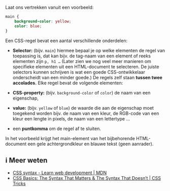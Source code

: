 Laat ons vertrekken vanuit een voorbeeld:

```css
main { 
    background-color: yellow; 
    color: blue;
}
```
Een CSS-regel bevat een aantal verschillende onderdelen:

 - **Selector:** (bijv. `main`) hiermee bepaal je op welke elementen de regel van toepassing is, dat kan bijv. de tag-naam van een element of reeks elementen zijn `p, h1 …` (Later zien we nog veel meer manieren om specifieke elementen uit een HTML-document te selecteren. De juiste selectors kunnen schrijven is wat een goede CSS-ontwikkelaar onderscheidt van een minder goede.)
 De regels zelf staan **tussen twee accolades.** Elke regel bevat de volgende elementen:

 - **CSS-property:** (bijv. `background-color` of `color`) de naam van een eigenschap,
 - **value:** (bijv. `yellow` of `blue`) de waarde die aan de eigenschap moet toegekend worden bijv. de naam van een kleur, de RGB-code van een kleur een lengte in pixels, de naam van een lettertype …
 - een **puntkomma** om de regel af te sluiten.

In het voorbeeld krijgt het main-element van het bijbehorende HTML-document een gele achtergrondkleur en blauwe tekst (geen aanrader).

## ℹ️ Meer weten

 - [CSS syntax - Learn web development | MDN](https://developer.mozilla.org/en-US/docs/Learn/CSS/Introduction_to_CSS/Syntax)
 - [CSS Basics: The Syntax That Matters & The Syntax That Doesn’t | CSS Tricks](https://css-tricks.com/css-basics-syntax-matters-syntax-doesnt/)
